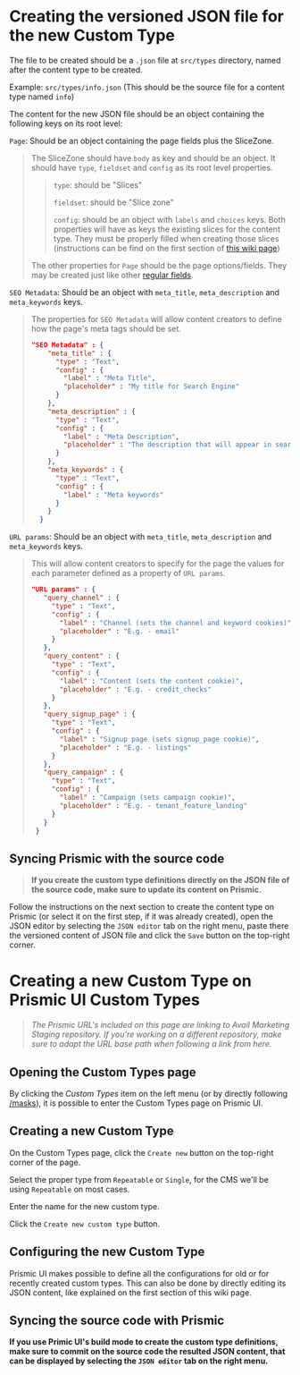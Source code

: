 # Creating the versioned JSON file for the new Custom Type
The file to be created should be a `.json` file at `src/types` directory, named after the content type to be created.

Example: `src/types/info.json` (This should be the source file for a content type named `info`)

The content for the new JSON file should be an object containing the following keys on its root level:

`Page`: Should be an object containing the page fields plus the SliceZone.

> The SliceZone should have `body` as key and should be an object. It should have `type`, `fieldset` and `config` as its root level properties.
>> `type`: should be "Slices"
>>
>> `fieldset`: should be "Slice zone"
>>
>> `config`: should be an object with `labels` and `choices` keys. Both properties will have as keys the existing slices for the content type. They must be properly filled when creating those slices (instructions can be find on the first section of [this wiki page](/wiki/Creating-a-new-slice-on-the-source-code.md))
>
> The other properties for `Page` should be the page options/fields. They may be created just like other [regular fields](/wiki/Creating-fields.md).

`SEO Metadata`: Should be an object with `meta_title`, `meta_description` and `meta_keywords` keys.
> The properties for `SEO Metadata` will allow content creators to define how the page's meta tags should be set.
> ```json
> "SEO Metadata" : {
>     "meta_title" : {
>       "type" : "Text",
>       "config" : {
>         "label" : "Meta Title",
>         "placeholder" : "My title for Search Engine"
>       }
>     },
>     "meta_description" : {
>       "type" : "Text",
>       "config" : {
>         "label" : "Meta Description",
>         "placeholder" : "The description that will appear in search engine"
>       }
>     },
>     "meta_keywords" : {
>       "type" : "Text",
>       "config" : {
>         "label" : "Meta keywords"
>       }
>     }
>   }
> ```

`URL params`: Should be an object with `meta_title`, `meta_description` and `meta_keywords` keys.
> This will allow content creators to specify for the page the values for each parameter defined as a property of `URL params`.
> ```json
> "URL params" : {
>    "query_channel" : {
>      "type" : "Text",
>      "config" : {
>        "label" : "Channel (sets the channel and keyword cookies)",
>        "placeholder" : "E.g. - email"
>      }
>    },
>    "query_content" : {
>      "type" : "Text",
>      "config" : {
>        "label" : "Content (sets the content cookie)",
>        "placeholder" : "E.g. - credit_checks"
>      }
>    },
>    "query_signup_page" : {
>      "type" : "Text",
>      "config" : {
>        "label" : "Signup page (sets signup_page cookie)",
>        "placeholder" : "E.g. - listings"
>      }
>    },
>    "query_campaign" : {
>      "type" : "Text",
>      "config" : {
>        "label" : "Campaign (sets campaign cookie)",
>        "placeholder" : "E.g. - tenant_feature_landing"
>      }
>    }
>  }
> ```

## Syncing Prismic with the source code
> **If you create the custom type definitions directly on the JSON file of the source code, make sure to update its content on Prismic.**

Follow the instructions on the next section to create the content type on Prismic (or select it on the first step, if it was already created), open the JSON editor by selecting the `JSON editor` tab on the right menu, paste there the versioned content of JSON file and click the `Save` button on the top-right corner.

# Creating a new Custom Type on Prismic UI Custom Types
> *The Prismic URL's included on this page are linking to Avail Marketing Staging repository. If you're working on a different repository, make sure to adapt the URL base path when following a link from here.*

## Opening the Custom Types page
By clicking the *Custom Types* item on the left menu (or by directly following [/masks](https://avail-marketing.prismic.io/masks/)), it is possible to enter the Custom Types page on Prismic UI.

## Creating a new Custom Type
On the Custom Types page, click the `Create new` button on the top-right corner of the page.

Select the proper type from `Repeatable` or `Single`, for the CMS we'll be using `Repeatable` on most cases.

Enter the name for the new custom type.

Click the `Create new custom type` button.

## Configuring the new Custom Type
Prismic UI makes possible to define all the configurations for old or for recently created custom types. This can also be done by directly editing its JSON content, like explained on the first section of this wiki page.

## Syncing the source code with Prismic
**If you use Primic UI's build mode to create the custom type definitions, make sure to commit on the source code the resulted JSON content, that can be displayed by selecting the `JSON editor` tab on the right menu.**
